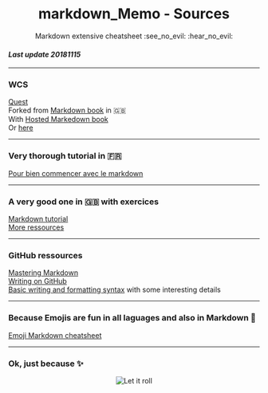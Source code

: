 <h1 align="center">markdown_Memo - Sources</h1>
<p align="center">Markdown extensive cheatsheet :see_no_evil: :hear_no_evil:</p>
  
  
#### _Last update 20181115_

---

### WCS
[Quest](https://github.com/WildCodeSchool/markdown-fr)     
Forked from [Markdown book](https://github.com/GitbookIO/markdown) in :gb:    
With [Hosted Markedown book](https://www.gitbook.io/book/GitBookIO/markdown)    
Or [here](http://wildcodeschool.gitbooks.io/markdown/content/)  

---

### Very thorough tutorial in :fr:
[Pour bien commencer avec le markdown](https://blog.wax-o.com/2014/04/tutoriel-un-guide-pour-bien-commencer-avec-markdown/)

---

### A very good one in :gb: with exercices
[Markdown tutorial](https://www.markdowntutorial.com/)  
[More ressources](https://www.markdowntutorial.com/conclusion/)

---

### GitHub ressources
[Mastering Markdown](https://guides.github.com/features/mastering-markdown/)  
[Writing on GitHub](https://help.github.com/categories/writing-on-github/)  
[Basic writing and formatting syntax](https://help.github.com/articles/basic-writing-and-formatting-syntax/) with some interesting details

---

### Because Emojis are fun in all laguages and also in Markdown :sparkling_heart:
[Emoji Markdown cheatsheet](https://www.webpagefx.com/tools/emoji-cheat-sheet/)

---

### Ok, just because :sparkles:

<p align="center"><img src="https://media.giphy.com/media/zwF9GvnNF7mG4/giphy.gif" alt="Let it roll")</p>
